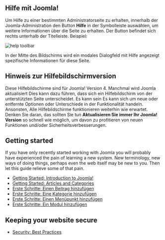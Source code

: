 <!-- Filename: Help4.x:Start_Here / Display title: Hier beginnen -->

## Hilfe mit Joomla!

Um Hilfe zu einer bestimmten Administratorseite zu erhalten, innerhalb
der Joomla-Administration den Button **Hilfe** in der Symbolleiste
auswählen, um weitere Informationen über die Seite zu erhalten. Der
Button befindet sich rechts unterhalb der Titelleiste. Beispiel:

![help toolbar](../../../de/images/help-screens/start-here-top-bars.png "Help Toolbar")

In der Mitte des Bildschirms wird ein modales Dialogfeld mit Hilfe angezeigt
spezifische Informationen für diese Seite.

## Hinweis zur Hilfebildschirmversion

Diese Hilfebildschirme sind für Joomla! Version 4. Manchmal wird Joomla aktualisiert
Dies kann dazu führen, dass sich ein Hilfebildschirm von der unterstützten Seite unterscheidet. Es kann sein
Es kann sich um neue oder entfernte Optionen oder Unterschiede in der Funktionalität handeln. Ansonsten,
Alle Hilfebildschirme funktionieren weiterhin wie erwartet. Denken Sie daran, das sollten Sie tun
**Aktualisieren Sie immer Ihr Joomla! Version** so schnell wie möglich, um davon zu profitieren
von neuen Funktionen und/oder Sicherheitsverbesserungen.

## Getting started

If you have only recently started working with Joomla you will probably
have experienced the pain of learning a new system. New terminology, new
ways of doing things, perhaps even the web itself may be new to you.
Then let this guide relieve some of that pain.

- [Getting Started: Introduction to Joomla!](jdocmanual?article=user/getting-started/introduction-to-joomla "Introduction to Joomla!")
- [Getting Started: Articles and Categories](jdocmanual?article=user/getting-started/articles-and-categories "Articles and Categories")
- [Erste Schritte: Einen Beitrag hinzufügen](jdocmanual?article=user/getting-started/adding-an-article "Einen Beitrag hinzufügen")
- [Erste Schritte: Eine Kategorie hinzufügen](jdocmanual?article=user/getting-started/adding-a-category "Eine Kategorie hinzufügen")
- [Erste Schritte: Einen Menüpunkt hinzufügen](jdocmanual?article=user/getting-started/adding-a-menu-item "Einen Menüpunkt hinzufügen")
- [Erste Schritte: Ein Modul hinzufügen](jdocmanual?article=user/getting-started/adding-a-module "Ein Modul hinzufügen")

## Keeping your website secure

- [Security: Best Practices](jdocmanual?article=user/security/best-practices "Security: Best Practices")
